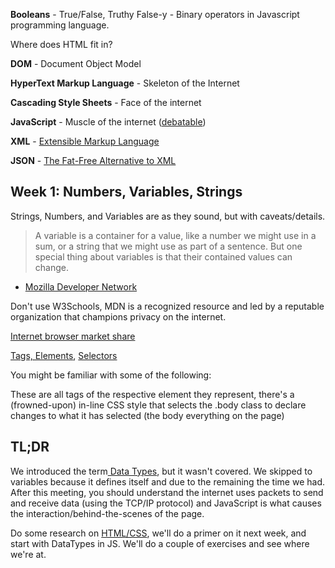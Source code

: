 **Booleans** - True/False, Truthy False-y - Binary operators in Javascript programming language.

Where does HTML fit in?

**DOM** - Document Object Model

**HyperText Markup Language** - Skeleton of the Internet

**Cascading Style Sheets** - Face of the internet

**JavaScript** - Muscle of the internet ([debatable](https://stackoverflow.com/questions/282329/what-are-five-things-you-hate-about-your-favorite-language))

**XML** - [Extensible Markup Language](https://www.w3.org/TR/REC-xml/)

**JSON** - [The Fat-Free Alternative to XML](http://www.json.org/xml.html)

Week 1: Numbers, Variables, Strings
-----------------------------------

Strings, Numbers, and Variables are as they sound, but with caveats/details.

> A variable is a container for a value, like a number we might use in a sum, or a string that we might use as part of a sentence. But one special thing about variables is that their contained values can change.

-   [Mozilla Developer Network](https://developer.mozilla.org/en-US/docs/Learn/JavaScript/First_steps/Variables)

Don't use W3Schools, MDN is a recognized resource and led by a reputable organization that champions privacy on the internet.

[Internet browser market share](https://www.netmarketshare.com/)

[Tags, Elements](https://developer.mozilla.org/en-US/docs/Web/HTML/Element), [Selectors](https://developer.mozilla.org/en-US/docs/Learn/CSS/Introduction_to_CSS/Selectors)

You might be familiar with some of the following:

These are all tags of the respective element they represent, there's a (frowned-upon) in-line CSS style that selects the .body class to declare changes to what it has selected (the body everything on the page)

TL;DR
-----

We introduced the term[ Data Types](https://developer.mozilla.org/en-US/docs/Web/JavaScript/Data_structures), but it wasn't covered. We skipped to variables because it defines itself and due to the remaining the time we had. After this meeting, you should understand the internet uses packets to send and receive data (using the TCP/IP protocol) and JavaScript is what causes the interaction/behind-the-scenes of the page.

Do some research on [HTML/CSS](https://webbhost.net/colorgame.html), we'll do a primer on it next week, and start with DataTypes in JS. We'll do a couple of exercises and see where we're at.